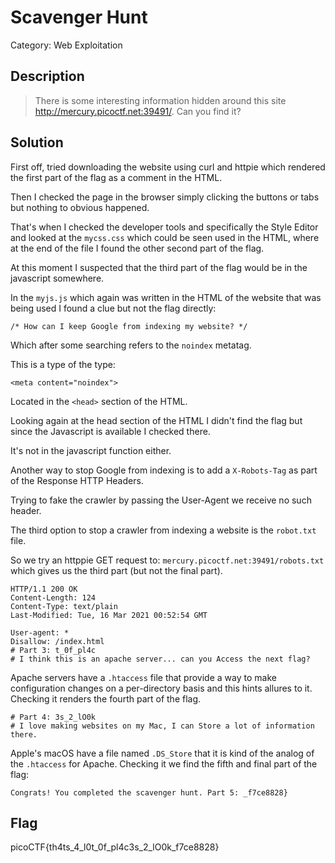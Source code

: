 # Scavenger Hunt
Category: Web Exploitation

## Description
> There is some interesting information hidden around this site  http://mercury.picoctf.net:39491/. Can you find it?

## Solution

First off, tried downloading the website using curl and httpie which rendered
the first part of the flag as a comment in the HTML.

Then I checked the page in the browser simply clicking the buttons or tabs but
nothing to obvious happened.

That's when I checked the developer tools and specifically the Style Editor
and looked at the `mycss.css` which could be seen used in the HTML, where at
the end of the file I found the other second part of the flag.

At this moment I suspected that the third part of the flag would be in the
javascript somewhere.

In the `myjs.js` which again was written in the HTML of the website that was
being used I found a clue but not the flag directly:

```
/* How can I keep Google from indexing my website? */
```

Which after some searching refers to the `noindex` metatag.

This is a type of the type:

```
<meta content="noindex">
```

Located in the `<head>` section of the HTML.

Looking again at the head section of the HTML I didn't find the flag but since the Javascript is available I checked there.

It's not in the javascript function either.

Another way to stop Google from indexing is to add a `X-Robots-Tag` as part of the Response HTTP Headers.

Trying to fake the crawler by passing the User-Agent we receive no such
header.

The third option to stop a crawler from indexing a website is the `robot.txt`
file.

So we try an httppie GET request to: `mercury.picoctf.net:39491/robots.txt`
which gives us the third part (but not the final part).

```
HTTP/1.1 200 OK
Content-Length: 124
Content-Type: text/plain
Last-Modified: Tue, 16 Mar 2021 00:52:54 GMT

User-agent: *
Disallow: /index.html
# Part 3: t_0f_pl4c
# I think this is an apache server... can you Access the next flag?
```

Apache servers have a `.htaccess` file that provide a way to make
configuration changes on a per-directory basis and this hints allures to it.
Checking it renders the fourth part of the flag.

```
# Part 4: 3s_2_lO0k
# I love making websites on my Mac, I can Store a lot of information there.
```

Apple's macOS have a file named `.DS_Store` that it is kind of the analog of
the `.htaccess` for Apache. Checking it we find the fifth and final part of
the flag:

```
Congrats! You completed the scavenger hunt. Part 5: _f7ce8828}
```

## Flag

picoCTF{th4ts_4_l0t_0f_pl4c3s_2_lO0k_f7ce8828}
